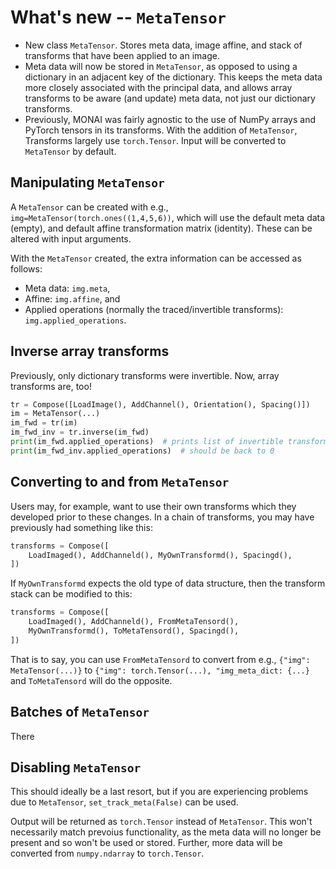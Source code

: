 # What's new -- `MetaTensor`

- New class `MetaTensor`. Stores meta data, image affine, and stack of transforms that have been applied to an image.
- Meta data will now be stored in `MetaTensor`, as opposed to using a dictionary in an adjacent key of the dictionary. This keeps the meta data more closely associated with the principal data, and allows array transforms to be aware (and update) meta data, not just our dictionary transforms.
- Previously, MONAI was fairly agnostic to the use of NumPy arrays and PyTorch tensors in its transforms. With the addition of `MetaTensor`,
Transforms largely use `torch.Tensor`. Input will be converted to `MetaTensor` by default.

## Manipulating `MetaTensor`

A `MetaTensor` can be created with e.g., `img=MetaTensor(torch.ones((1,4,5,6))`, which will use the default meta data (empty), and default affine transformation matrix (identity). These can be altered with input arguments.

With the `MetaTensor` created, the extra information can be accessed as follows:

- Meta data: `img.meta`,
- Affine: `img.affine`, and
- Applied operations (normally the traced/invertible transforms): `img.applied_operations`.

## Inverse array transforms

Previously, only dictionary transforms were invertible. Now, array transforms are, too!

```python
tr = Compose([LoadImage(), AddChannel(), Orientation(), Spacing()])
im = MetaTensor(...)
im_fwd = tr(im)
im_fwd_inv = tr.inverse(im_fwd)
print(im_fwd.applied_operations)  # prints list of invertible transforms
print(im_fwd_inv.applied_operations)  # should be back to 0
```

## Converting to and from `MetaTensor`

Users may, for example, want to use their own transforms which they developed prior to these changes. In a chain of transforms, you may have previously had something like this:

```python
transforms = Compose([
    LoadImaged(), AddChanneld(), MyOwnTransformd(), Spacingd(),
])
```

If `MyOwnTransformd` expects the old type of data structure, then the transform stack can be modified to this:

```python
transforms = Compose([
    LoadImaged(), AddChanneld(), FromMetaTensord(),
    MyOwnTransformd(), ToMetaTensord(), Spacingd(),
])
```

That is to say, you can use `FromMetaTensord` to convert from e.g., `{"img": MetaTensor(...)}` to `{"img": torch.Tensor(...), "img_meta_dict: {...}` and `ToMetaTensord` will do the opposite.

## Batches of `MetaTensor`

There

## Disabling `MetaTensor`

This should ideally be a last resort, but if you are experiencing problems due to `MetaTensor`, `set_track_meta(False)` can be used.

Output will be returned as `torch.Tensor` instead of `MetaTensor`. This won't necessarily match prevoius functionality, as the meta data will no longer be present and so won't be used or stored. Further, more data will be converted from `numpy.ndarray` to `torch.Tensor`.